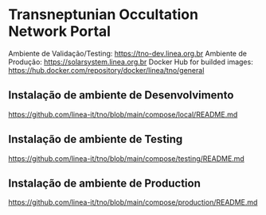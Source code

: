 # Transneptunian Occultation Network Portal

Ambiente de Validação/Testing: <https://tno-dev.linea.org.br>
Ambiente de Produção: <https://solarsystem.linea.org.br>
Docker Hub for builded images: <https://hub.docker.com/repository/docker/linea/tno/general>



## Instalação de ambiente de Desenvolvimento 
<https://github.com/linea-it/tno/blob/main/compose/local/README.md>

## Instalação de ambiente de Testing
<https://github.com/linea-it/tno/blob/main/compose/testing/README.md>

## Instalação de ambiente de Production
<https://github.com/linea-it/tno/blob/main/compose/production/README.md>